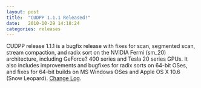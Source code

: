 ```yaml
---
layout: post
title:  "CUDPP 1.1.1 Released!"
date:   2010-10-29 14:18:24
categories: releases
---
```


CUDPP release 1.1.1 is a bugfix release with fixes for scan, segmented scan, stream compaction, and radix sort on the NVIDIA Fermi (sm_20) architecture, including GeForce? 400 series and Tesla 20 series GPUs. It also includes improvements and bugfixes for radix sorts on 64-bit OSes, and fixes for 64-bit builds on MS Windows OSes and Apple OS X 10.6 (Snow Leopard). [Change Log](http://cudpp.github.io/cudpp/1.1.1/changelog.html).
